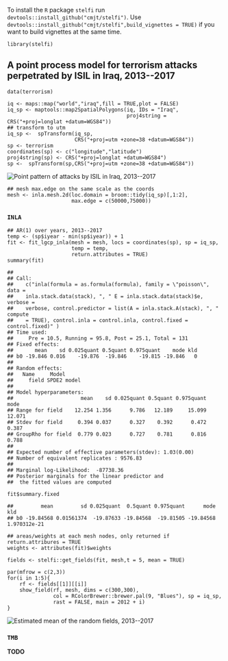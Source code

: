 To install the `R` package `stelfi` run
`devtools::install_github("cmjt/stelfi")`. Use
`devtools::install_github("cmjt/stelfi",build_vignettes = TRUE)` if you
want to build vignettes at the same time.

    library(stelfi)

A point process model for terrorism attacks perpetrated by ISIL in Iraq, 2013--2017
-----------------------------------------------------------------------------------

    data(terrorism)

    iq <- maps::map("world","iraq",fill = TRUE,plot = FALSE)
    iq_sp <- maptools::map2SpatialPolygons(iq, IDs = "Iraq",
                                           proj4string = CRS("+proj=longlat +datum=WGS84"))
    ## transform to utm
    iq_sp <-  spTransform(iq_sp,
                          CRS("+proj=utm +zone=38 +datum=WGS84"))
    sp <- terrorism
    coordinates(sp) <- c("longitude","latitude")
    proj4string(sp) <- CRS("+proj=longlat +datum=WGS84")
    sp <-  spTransform(sp,CRS("+proj=utm +zone=38 +datum=WGS84"))

![Point pattern of attacks by ISIL in Iraq,
2013--2017](spatio-temporal_files/figure-markdown_strict/plot-1.png)

    ## mesh max.edge on the same scale as the coords
    mesh <- inla.mesh.2d(loc.domain = broom::tidy(iq_sp)[,1:2],
                         max.edge = c(50000,75000))

### `INLA`

    ## AR(1) over years, 2013--2017
    temp <- (sp$iyear - min(sp$iyear)) + 1
    fit <- fit_lgcp_inla(mesh = mesh, locs = coordinates(sp), sp = iq_sp,
                         temp = temp,
                         return.attributes = TRUE)
    summary(fit)

    ## 
    ## Call:
    ##    c("inla(formula = as.formula(formula), family = \"poisson\", data = 
    ##    inla.stack.data(stack), ", " E = inla.stack.data(stack)$e, verbose = 
    ##    verbose, control.predictor = list(A = inla.stack.A(stack), ", " compute 
    ##    = TRUE), control.inla = control.inla, control.fixed = control.fixed)" ) 
    ## Time used:
    ##     Pre = 10.5, Running = 95.8, Post = 25.1, Total = 131 
    ## Fixed effects:
    ##       mean    sd 0.025quant 0.5quant 0.975quant    mode kld
    ## b0 -19.846 0.016    -19.876  -19.846    -19.815 -19.846   0
    ## 
    ## Random effects:
    ##   Name     Model
    ##     field SPDE2 model
    ## 
    ## Model hyperparameters:
    ##                      mean    sd 0.025quant 0.5quant 0.975quant   mode
    ## Range for field    12.254 1.356      9.786   12.189     15.099 12.071
    ## Stdev for field     0.394 0.037      0.327    0.392      0.472  0.387
    ## GroupRho for field  0.779 0.023      0.727    0.781      0.816  0.788
    ## 
    ## Expected number of effective parameters(stdev): 1.03(0.00)
    ## Number of equivalent replicates : 9576.83 
    ## 
    ## Marginal log-Likelihood:  -87738.36 
    ## Posterior marginals for the linear predictor and
    ##  the fitted values are computed

    fit$summary.fixed

    ##         mean         sd 0.025quant  0.5quant 0.975quant      mode          kld
    ## b0 -19.84568 0.01561374  -19.87633 -19.84568  -19.81505 -19.84568 1.970312e-21

    ## areas/weights at each mesh nodes, only returned if return.attribures = TRUE
    weights <- attributes(fit)$weights

    fields <- stelfi::get_fields(fit, mesh,t = 5, mean = TRUE)

    par(mfrow = c(2,3))
    for(i in 1:5){
        rf <- fields[[1]][[i]]
        show_field(rf, mesh, dims = c(300,300),
                   col = RColorBrewer::brewer.pal(9, "Blues"), sp = iq_sp,
                   rast = FALSE, main = 2012 + i)
    }

![Estimated mean of the random fields,
2013--2017](spatio-temporal_files/figure-markdown_strict/random_effects-1.png)

### `TMB`

**TODO**
